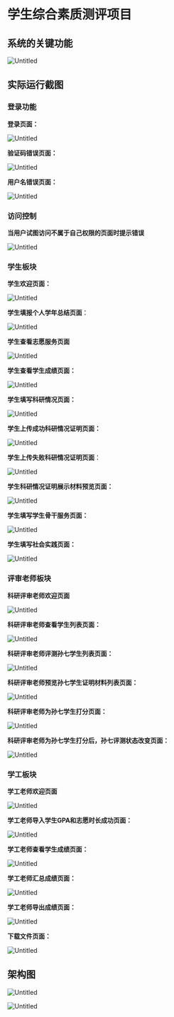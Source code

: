 # 学生综合素质测评项目

## 系统的关键功能

![Untitled](%E5%AD%A6%E7%94%9F%E7%BB%BC%E5%90%88%E7%B4%A0%E8%B4%A8%E6%B5%8B%E8%AF%84%E9%A1%B9%E7%9B%AE%20a5f76bbee29944c5b8d5c826c41c8c55/Untitled.png)

## 实际运行截图

### 登录功能

**登录页面：**

![Untitled](%E5%AD%A6%E7%94%9F%E7%BB%BC%E5%90%88%E7%B4%A0%E8%B4%A8%E6%B5%8B%E8%AF%84%E9%A1%B9%E7%9B%AE%20a5f76bbee29944c5b8d5c826c41c8c55/Untitled%201.png)

**验证码错误页面：**

![Untitled](%E5%AD%A6%E7%94%9F%E7%BB%BC%E5%90%88%E7%B4%A0%E8%B4%A8%E6%B5%8B%E8%AF%84%E9%A1%B9%E7%9B%AE%20a5f76bbee29944c5b8d5c826c41c8c55/Untitled%202.png)

**用户名错误页面：**

![Untitled](%E5%AD%A6%E7%94%9F%E7%BB%BC%E5%90%88%E7%B4%A0%E8%B4%A8%E6%B5%8B%E8%AF%84%E9%A1%B9%E7%9B%AE%20a5f76bbee29944c5b8d5c826c41c8c55/Untitled%203.png)

### 访问控制

**当用户试图访问不属于自己权限的页面时提示错误**

![Untitled](%E5%AD%A6%E7%94%9F%E7%BB%BC%E5%90%88%E7%B4%A0%E8%B4%A8%E6%B5%8B%E8%AF%84%E9%A1%B9%E7%9B%AE%20a5f76bbee29944c5b8d5c826c41c8c55/Untitled%204.png)

### 学生板块

**学生欢迎页面：**

![Untitled](%E5%AD%A6%E7%94%9F%E7%BB%BC%E5%90%88%E7%B4%A0%E8%B4%A8%E6%B5%8B%E8%AF%84%E9%A1%B9%E7%9B%AE%20a5f76bbee29944c5b8d5c826c41c8c55/Untitled%205.png)

**学生填报个人学年总结页面**：

![Untitled](%E5%AD%A6%E7%94%9F%E7%BB%BC%E5%90%88%E7%B4%A0%E8%B4%A8%E6%B5%8B%E8%AF%84%E9%A1%B9%E7%9B%AE%20a5f76bbee29944c5b8d5c826c41c8c55/Untitled%206.png)

**学生查看志愿服务页面**

![Untitled](%E5%AD%A6%E7%94%9F%E7%BB%BC%E5%90%88%E7%B4%A0%E8%B4%A8%E6%B5%8B%E8%AF%84%E9%A1%B9%E7%9B%AE%20a5f76bbee29944c5b8d5c826c41c8c55/Untitled%207.png)

**学生查看学生成绩页面：**

![Untitled](%E5%AD%A6%E7%94%9F%E7%BB%BC%E5%90%88%E7%B4%A0%E8%B4%A8%E6%B5%8B%E8%AF%84%E9%A1%B9%E7%9B%AE%20a5f76bbee29944c5b8d5c826c41c8c55/Untitled%208.png)

**学生填写科研情况页面：**

![Untitled](%E5%AD%A6%E7%94%9F%E7%BB%BC%E5%90%88%E7%B4%A0%E8%B4%A8%E6%B5%8B%E8%AF%84%E9%A1%B9%E7%9B%AE%20a5f76bbee29944c5b8d5c826c41c8c55/Untitled%209.png)

**学生上传成功科研情况证明页面：**

![Untitled](%E5%AD%A6%E7%94%9F%E7%BB%BC%E5%90%88%E7%B4%A0%E8%B4%A8%E6%B5%8B%E8%AF%84%E9%A1%B9%E7%9B%AE%20a5f76bbee29944c5b8d5c826c41c8c55/Untitled%2010.png)

**学生上传失败科研情况证明页面**：

![Untitled](%E5%AD%A6%E7%94%9F%E7%BB%BC%E5%90%88%E7%B4%A0%E8%B4%A8%E6%B5%8B%E8%AF%84%E9%A1%B9%E7%9B%AE%20a5f76bbee29944c5b8d5c826c41c8c55/Untitled%2011.png)

**学生科研情况证明展示材料预览页面：**

![Untitled](%E5%AD%A6%E7%94%9F%E7%BB%BC%E5%90%88%E7%B4%A0%E8%B4%A8%E6%B5%8B%E8%AF%84%E9%A1%B9%E7%9B%AE%20a5f76bbee29944c5b8d5c826c41c8c55/Untitled%2012.png)

**学生填写学生骨干服务页面：**

![Untitled](%E5%AD%A6%E7%94%9F%E7%BB%BC%E5%90%88%E7%B4%A0%E8%B4%A8%E6%B5%8B%E8%AF%84%E9%A1%B9%E7%9B%AE%20a5f76bbee29944c5b8d5c826c41c8c55/Untitled%2013.png)

**学生填写社会实践页面：**

![Untitled](%E5%AD%A6%E7%94%9F%E7%BB%BC%E5%90%88%E7%B4%A0%E8%B4%A8%E6%B5%8B%E8%AF%84%E9%A1%B9%E7%9B%AE%20a5f76bbee29944c5b8d5c826c41c8c55/Untitled%2014.png)

### 评审老师板块

**科研评审老师欢迎页面**

![Untitled](%E5%AD%A6%E7%94%9F%E7%BB%BC%E5%90%88%E7%B4%A0%E8%B4%A8%E6%B5%8B%E8%AF%84%E9%A1%B9%E7%9B%AE%20a5f76bbee29944c5b8d5c826c41c8c55/Untitled%2015.png)

**科研评审老师查看学生列表页面：**

![Untitled](%E5%AD%A6%E7%94%9F%E7%BB%BC%E5%90%88%E7%B4%A0%E8%B4%A8%E6%B5%8B%E8%AF%84%E9%A1%B9%E7%9B%AE%20a5f76bbee29944c5b8d5c826c41c8c55/Untitled%2016.png)

**科研评审老师评测孙七学生列表页面：**

![Untitled](%E5%AD%A6%E7%94%9F%E7%BB%BC%E5%90%88%E7%B4%A0%E8%B4%A8%E6%B5%8B%E8%AF%84%E9%A1%B9%E7%9B%AE%20a5f76bbee29944c5b8d5c826c41c8c55/Untitled%2017.png)

**科研评审老师预览孙七学生证明材料列表页面：**

![Untitled](%E5%AD%A6%E7%94%9F%E7%BB%BC%E5%90%88%E7%B4%A0%E8%B4%A8%E6%B5%8B%E8%AF%84%E9%A1%B9%E7%9B%AE%20a5f76bbee29944c5b8d5c826c41c8c55/Untitled%2018.png)

**科研评审老师为孙七学生打分页面：**

![Untitled](%E5%AD%A6%E7%94%9F%E7%BB%BC%E5%90%88%E7%B4%A0%E8%B4%A8%E6%B5%8B%E8%AF%84%E9%A1%B9%E7%9B%AE%20a5f76bbee29944c5b8d5c826c41c8c55/Untitled%2019.png)

**科研评审老师为孙七学生打分后，孙七评测状态改变页面：**

![Untitled](%E5%AD%A6%E7%94%9F%E7%BB%BC%E5%90%88%E7%B4%A0%E8%B4%A8%E6%B5%8B%E8%AF%84%E9%A1%B9%E7%9B%AE%20a5f76bbee29944c5b8d5c826c41c8c55/Untitled%2020.png)

### 学工板块

**学工老师欢迎页面**

![Untitled](%E5%AD%A6%E7%94%9F%E7%BB%BC%E5%90%88%E7%B4%A0%E8%B4%A8%E6%B5%8B%E8%AF%84%E9%A1%B9%E7%9B%AE%20a5f76bbee29944c5b8d5c826c41c8c55/Untitled%2021.png)

**学工老师导入学生GPA和志愿时长成功页面：**

![Untitled](%E5%AD%A6%E7%94%9F%E7%BB%BC%E5%90%88%E7%B4%A0%E8%B4%A8%E6%B5%8B%E8%AF%84%E9%A1%B9%E7%9B%AE%20a5f76bbee29944c5b8d5c826c41c8c55/Untitled%2022.png)

**学工老师查看学生成绩页面：**

![Untitled](%E5%AD%A6%E7%94%9F%E7%BB%BC%E5%90%88%E7%B4%A0%E8%B4%A8%E6%B5%8B%E8%AF%84%E9%A1%B9%E7%9B%AE%20a5f76bbee29944c5b8d5c826c41c8c55/Untitled%2023.png)

**学工老师汇总成绩页面：**

![Untitled](%E5%AD%A6%E7%94%9F%E7%BB%BC%E5%90%88%E7%B4%A0%E8%B4%A8%E6%B5%8B%E8%AF%84%E9%A1%B9%E7%9B%AE%20a5f76bbee29944c5b8d5c826c41c8c55/Untitled%2024.png)

**学工老师导出成绩页面：**

![Untitled](%E5%AD%A6%E7%94%9F%E7%BB%BC%E5%90%88%E7%B4%A0%E8%B4%A8%E6%B5%8B%E8%AF%84%E9%A1%B9%E7%9B%AE%20a5f76bbee29944c5b8d5c826c41c8c55/Untitled%2025.png)

**下载文件页面：**

![Untitled](%E5%AD%A6%E7%94%9F%E7%BB%BC%E5%90%88%E7%B4%A0%E8%B4%A8%E6%B5%8B%E8%AF%84%E9%A1%B9%E7%9B%AE%20a5f76bbee29944c5b8d5c826c41c8c55/Untitled%2026.png)

## 架构图

![Untitled](%E5%AD%A6%E7%94%9F%E7%BB%BC%E5%90%88%E7%B4%A0%E8%B4%A8%E6%B5%8B%E8%AF%84%E9%A1%B9%E7%9B%AE%20a5f76bbee29944c5b8d5c826c41c8c55/Untitled%2027.png)

![Untitled](%E5%AD%A6%E7%94%9F%E7%BB%BC%E5%90%88%E7%B4%A0%E8%B4%A8%E6%B5%8B%E8%AF%84%E9%A1%B9%E7%9B%AE%20a5f76bbee29944c5b8d5c826c41c8c55/Untitled%2028.png)